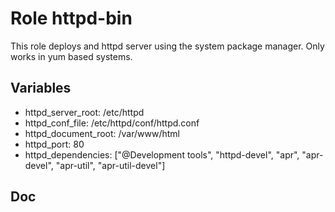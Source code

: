# Role httpd-bin

This role deploys and httpd server using the system package manager. Only works in yum based systems.

## Variables

- httpd\_server\_root: /etc/httpd
- httpd\_conf\_file: /etc/httpd/conf/httpd.conf
- httpd\_document\_root: /var/www/html
- httpd\_port: 80
- httpd\_dependencies: ["@Development tools", "httpd-devel", "apr", "apr-devel", "apr-util", "apr-util-devel"]

## Doc

